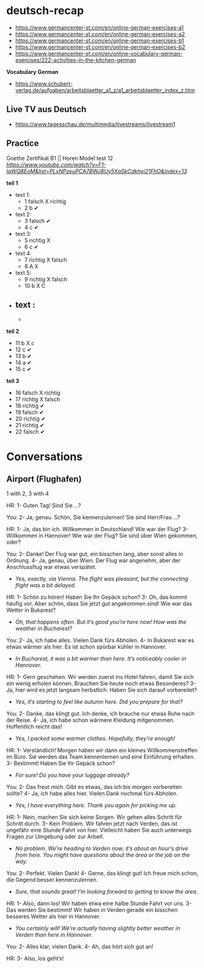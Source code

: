 # deutsch-recap

- https://www.germancenter-st.com/en/online-german-exercises-a1
- https://www.germancenter-st.com/en/online-german-exercises-a2
- https://www.germancenter-st.com/en/online-german-exercises-b1
- https://www.germancenter-st.com/en/online-german-exercises-b2
- https://www.germancenter-st.com/en/online-vocabulary-german-exercises/222-activities-in-the-kitchen-german

**Vocabulary German**

- https://www.schubert-verlag.de/aufgaben/arbeitsblaetter_a1_z/a1_arbeitsblaetter_index_z.htm

## Live TV aus Deutsch

- https://www.tagesschau.de/multimedia/livestreams/livestream1



## Practice

Goethe Zertifikat B1 || Horen Model test 12 _https://www.youtube.com/watch?v=F1-IqWQ8EoM&list=PLxNPzeuPCA7BWJ8Uy5XaSkCdkhei21FhO&index=13_

**teil 1**
- text 1: 
	- 1 falsch X richtig
	- 2 b	   ✔ 
- text 2: 
	- 3 falsch ✔
	- 4 c	   ✔
- text 3: 
	- 5 richtig X
	- 6 c	   ✔
- text 4: 
	- 7 richtig X falsch
	- 8 A	    X
- text 5: 
	- 9 richtig X falsch
	- 10 b	    X C
- text : 
	- 
	-

**teil 2**

- 11 b	X c 
- 12 c  ✔
- 13 b	✔
- 14 a	✔
- 15 c	✔

**teil 3**

- 16 falsch	X richtig
- 17 richtig	X falsch
- 18 richtig	✔
- 19 falsch	✔
- 20 richtig	✔
- 21 richtig	✔
- 22 falsch	✔


# Conversations

## Airport (Flughafen)
1 with 2, 3 with 4

HR:
1- Guten Tag! Sind Sie ...?

You:
2- Ja, genau. Schön, Sie kennenzulernen! Sie sind Herr/Frau ...?

HR:
1- Ja, das bin ich. Willkommen in Deutschland! Wie war der Flug?
3- Willkommen in Hannover! Wie war der Flug? Sie sind über Wien gekommen, oder?

You:
2- Danke! Der Flug war gut, ein bisschen lang, aber sonst alles in Ordnung.
4- Ja, genau, über Wien. Der Flug war angenehm, aber der Anschlussflug war etwas verspätet.
- _Yes, exactly, via Vienna. The flight was pleasant, but the connecting flight was a bit delayed._


HR:
1- Schön zu hören! Haben Sie Ihr Gepäck schon?
3- Oh, das kommt häufig vor. Aber schön, dass Sie jetzt gut angekommen sind! Wie war das Wetter in Bukarest?
- _Oh, that happens often. But it’s good you’re here now! How was the weather in Bucharest?_

You:
2- Ja, ich habe alles. Vielen Dank fürs Abholen.
4- In Bukarest war es etwas wärmer als hier. Es ist schon spürbar kühler in Hannover.
- _In Bucharest, it was a bit warmer than here. It’s noticeably cooler in Hannover._

HR:
1- Gern geschehen. Wir werden zuerst ins Hotel fahren, damit Sie sich ein wenig erholen können. Brauchen Sie heute noch etwas Besonderes?
3- Ja, hier wird es jetzt langsam herbstlich. Haben Sie sich darauf vorbereitet?
- _Yes, it’s starting to feel like autumn here. Did you prepare for that?_


You:
2- Danke, das klingt gut. Ich denke, ich brauche nur etwas Ruhe nach der Reise.
4- Ja, ich habe schon wärmere Kleidung mitgenommen. Hoffentlich reicht das!
- _Yes, I packed some warmer clothes. Hopefully, they’re enough!_

HR:
1- Verständlich! Morgen haben wir dann ein kleines Willkommenstreffen im Büro. Sie werden das Team kennenlernen und eine Einführung erhalten.
3- Bestimmt! Haben Sie Ihr Gepäck schon?
- _For sure! Do you have your luggage already?_

You:
2- Das freut mich. Gibt es etwas, das ich bis morgen vorbereiten sollte?
4- Ja, ich habe alles hier. Vielen Dank nochmal fürs Abholen.
- _Yes, I have everything here. Thank you again for picking me up._


HR:
1- Nein, machen Sie sich keine Sorgen. Wir gehen alles Schritt für Schritt durch.
3- Kein Problem. Wir fahren jetzt nach Verden, das ist ungefähr eine Stunde Fahrt von hier. Vielleicht haben Sie auch unterwegs Fragen zur Umgebung oder zur Arbeit.
- _No problem. We’re heading to Verden now; it’s about an hour’s drive from here. You might have questions about the area or the job on the way._


You:
2- Perfekt. Vielen Dank!
4- Gerne, das klingt gut! Ich freue mich schon, die Gegend besser kennenzulernen.
- _Sure, that sounds great! I’m looking forward to getting to know the area._


HR:
1- Also, dann los! Wir haben etwa eine halbe Stunde Fahrt vor uns.
3- Das werden Sie bestimmt! Wir haben in Verden gerade ein bisschen besseres Wetter als hier in Hannover.
- _You certainly will! We’re actually having slightly better weather in Verden than here in Hannover._


You:
2- Alles klar, vielen Dank.
4- Ah, das hört sich gut an!

HR:
3- Also, los geht’s!


